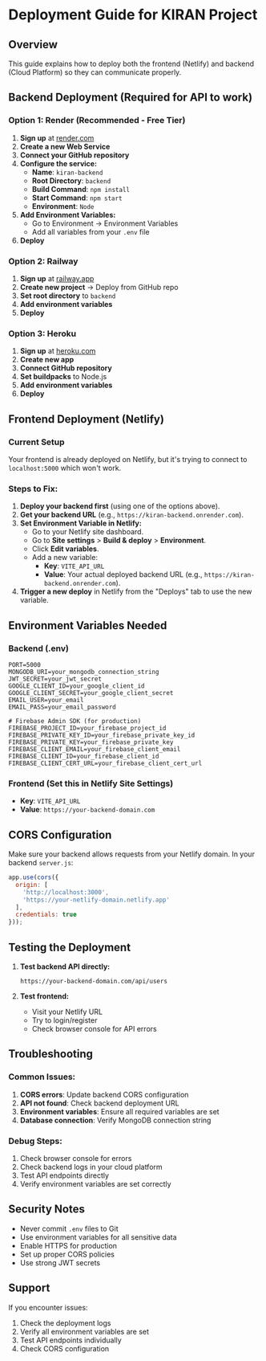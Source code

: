 # Deployment Guide for KIRAN Project

## Overview
This guide explains how to deploy both the frontend (Netlify) and backend (Cloud Platform) so they can communicate properly.

## Backend Deployment (Required for API to work)

### Option 1: Render (Recommended - Free Tier)
1. **Sign up** at [render.com](https://render.com)
2. **Create a new Web Service**
3. **Connect your GitHub repository**
4. **Configure the service:**
   - **Name**: `kiran-backend`
   - **Root Directory**: `backend`
   - **Build Command**: `npm install`
   - **Start Command**: `npm start`
   - **Environment**: `Node`
5. **Add Environment Variables:**
   - Go to Environment → Environment Variables
   - Add all variables from your `.env` file
6. **Deploy**

### Option 2: Railway
1. **Sign up** at [railway.app](https://railway.app)
2. **Create new project** → Deploy from GitHub repo
3. **Set root directory** to `backend`
4. **Add environment variables**
5. **Deploy**

### Option 3: Heroku
1. **Sign up** at [heroku.com](https://heroku.com)
2. **Create new app**
3. **Connect GitHub repository**
4. **Set buildpacks** to Node.js
5. **Add environment variables**
6. **Deploy**

## Frontend Deployment (Netlify)

### Current Setup
Your frontend is already deployed on Netlify, but it's trying to connect to `localhost:5000` which won't work.

### Steps to Fix:
1. **Deploy your backend first** (using one of the options above).
2. **Get your backend URL** (e.g., `https://kiran-backend.onrender.com`).
3. **Set Environment Variable in Netlify:**
   - Go to your Netlify site dashboard.
   - Go to **Site settings** > **Build & deploy** > **Environment**.
   - Click **Edit variables**.
   - Add a new variable:
     - **Key**: `VITE_API_URL`
     - **Value**: Your actual deployed backend URL (e.g., `https://kiran-backend.onrender.com`).
4. **Trigger a new deploy** in Netlify from the "Deploys" tab to use the new variable.

## Environment Variables Needed

### Backend (.env)
```
PORT=5000
MONGODB_URI=your_mongodb_connection_string
JWT_SECRET=your_jwt_secret
GOOGLE_CLIENT_ID=your_google_client_id
GOOGLE_CLIENT_SECRET=your_google_client_secret
EMAIL_USER=your_email
EMAIL_PASS=your_email_password

# Firebase Admin SDK (for production)
FIREBASE_PROJECT_ID=your_firebase_project_id
FIREBASE_PRIVATE_KEY_ID=your_firebase_private_key_id
FIREBASE_PRIVATE_KEY=your_firebase_private_key
FIREBASE_CLIENT_EMAIL=your_firebase_client_email
FIREBASE_CLIENT_ID=your_firebase_client_id
FIREBASE_CLIENT_CERT_URL=your_firebase_client_cert_url
```

### Frontend (Set this in Netlify Site Settings)
- **Key**: `VITE_API_URL`
- **Value**: `https://your-backend-domain.com`

## CORS Configuration

Make sure your backend allows requests from your Netlify domain. In your backend `server.js`:

```javascript
app.use(cors({
  origin: [
    'http://localhost:3000',
    'https://your-netlify-domain.netlify.app'
  ],
  credentials: true
}));
```

## Testing the Deployment

1. **Test backend API directly:**
   ```
   https://your-backend-domain.com/api/users
   ```

2. **Test frontend:**
   - Visit your Netlify URL
   - Try to login/register
   - Check browser console for API errors

## Troubleshooting

### Common Issues:
1. **CORS errors**: Update backend CORS configuration
2. **API not found**: Check backend deployment URL
3. **Environment variables**: Ensure all required variables are set
4. **Database connection**: Verify MongoDB connection string

### Debug Steps:
1. Check browser console for errors
2. Check backend logs in your cloud platform
3. Test API endpoints directly
4. Verify environment variables are set correctly

## Security Notes

- Never commit `.env` files to Git
- Use environment variables for all sensitive data
- Enable HTTPS for production
- Set up proper CORS policies
- Use strong JWT secrets

## Support

If you encounter issues:
1. Check the deployment logs
2. Verify all environment variables are set
3. Test API endpoints individually
4. Check CORS configuration 
